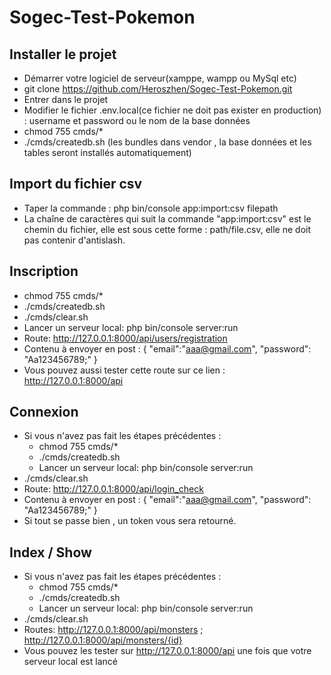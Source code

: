 # Sogec-Test-Pokemon

## Installer le projet
- Démarrer votre logiciel de serveur(xamppe, wampp ou MySql etc)
- git clone https://github.com/Heroszhen/Sogec-Test-Pokemon.git
- Entrer dans le projet
- Modifier le fichier .env.local(ce fichier ne doit pas exister en production) : username et password ou le nom de la base données
- chmod 755 cmds/*
- ./cmds/createdb.sh (les bundles dans vendor , la base données et les tables seront installés automatiquement)

## Import du fichier csv
- Taper la commande : php bin/console app:import:csv filepath
- La chaîne de caractères qui suit la commande  "app:import:csv" est le chemin du fichier,
elle est sous cette forme : path/file.csv, elle ne doit pas contenir d'antislash.

## Inscription
- chmod 755 cmds/*
- ./cmds/createdb.sh
- ./cmds/clear.sh
- Lancer un serveur local: php bin/console server:run
- Route: http://127.0.0.1:8000/api/users/registration
- Contenu à envoyer en post : 
    {
        "email":"aaa@gmail.com",
        "password": "Aa123456789;"
    }
- Vous pouvez aussi tester cette route sur ce lien : http://127.0.0.1:8000/api

## Connexion
- Si vous n'avez pas fait les étapes précédentes : 
    - chmod 755 cmds/*
    - ./cmds/createdb.sh
    - Lancer un serveur local: php bin/console server:run
- ./cmds/clear.sh
- Route: http://127.0.0.1:8000/api/login_check
- Contenu à envoyer en post : 
    {
        "email":"aaa@gmail.com",
        "password": "Aa123456789;"
    }
- Si tout se passe bien , un token vous sera retourné.

## Index / Show
- Si vous n'avez pas fait les étapes précédentes : 
    - chmod 755 cmds/*
    - ./cmds/createdb.sh
    - Lancer un serveur local: php bin/console server:run
- ./cmds/clear.sh
- Routes: http://127.0.0.1:8000/api/monsters ; http://127.0.0.1:8000/api/monsters/{id}
- Vous pouvez les tester sur http://127.0.0.1:8000/api une fois que votre serveur local est lancé